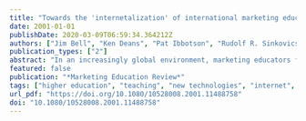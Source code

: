 ```yaml
---
title: "Towards the 'internetalization' of international marketing education"
date: 2001-01-01
publishDate: 2020-03-09T06:59:34.364212Z
authors: ["Jim Bell", "Ken Deans", "Pat Ibbotson", "Rudolf R. Sinkovics"]
publication_types: ["2"]
abstract: "In an increasingly global environment, marketing educators face a growing challenge in terms of internationalizing offerings. Much of the focus of recent developments centres on the development of distance education programs, with the proliferation of such offerings. However, rather less attention has been paid to how the new technologies can be utilized to enhance existing, more conventional programs. Utilizing a framework proposed by Arpan et al (1993), Kwok & Arpan (1994) and Kwok et al (1994), this contribution focuses on the application of new technologies in order to enhance and 'internetionalize' extant academic provisions, specifically in the area of International Marketing. The authors contend that the new information technologies provide excellent opportunities to internationalize international marketing courses in a very creative and cost-effective manner. Recent examples of how this has been achieved via the use of the World Wide Web (WWW), video conferencing and other emerging educational technologies are provided. Other ideas as to how these technologies might be useful applied are also suggested."
featured: false
publication: "*Marketing Education Review*"
tags: ["higher education", "teaching", "new technologies", "internet", "pedagogy", ""]
url_pdf: "https://doi.org/10.1080/10528008.2001.11488758"
doi: "10.1080/10528008.2001.11488758"
---
```


